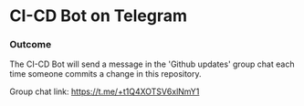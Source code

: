 # CI-CD Bot on Telegram

### Outcome
The CI-CD Bot will send a message in the 'Github updates' group chat each time someone commits a change in this repository.

Group chat link: https://t.me/+t1Q4XOTSV6xlNmY1
